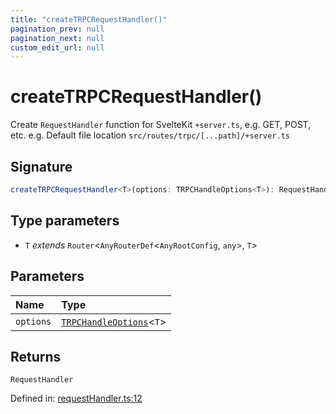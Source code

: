 ```yaml
---
title: "createTRPCRequestHandler()"
pagination_prev: null
pagination_next: null
custom_edit_url: null
---
```


# createTRPCRequestHandler()

Create `RequestHandler` function for SvelteKit `+server.ts`, e.g. GET, POST, etc.
e.g. Default file location `src/routes/trpc/[...path]/+server.ts`

## Signature

```ts
createTRPCRequestHandler<T>(options: TRPCHandleOptions<T>): RequestHandler;
```

## Type parameters

- `T` *extends* `Router`<`AnyRouterDef`<`AnyRootConfig`, `any`\>, `T`\>

## Parameters

| Name | Type |
| :------ | :------ |
| `options` | [`TRPCHandleOptions`](../types/TRPCHandleOptions.md)<`T`\> |

## Returns

`RequestHandler`

Defined in:  [requestHandler.ts:12](https://github.com/trpc/trpc/blob/6ffba67/packages/trpc-sveltekit/src/requestHandler.ts#L12)
